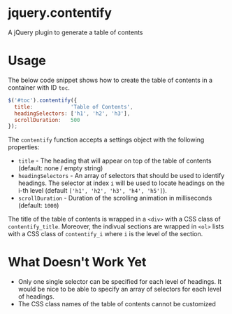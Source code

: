 jquery.contentify
=================

A jQuery plugin to generate a table of contents

# Usage

The below code snippet shows how to create the table of contents
in a container with ID `toc`.

```javascript
$('#toc').contentify({
  title:            'Table of Contents',
  headingSelectors: ['h1', 'h2', 'h3'],
  scrollDuration:   500
});
```

The `contentify` function accepts a settings object with the following
properties:

* `title` - The heading that will appear on top of the table of contents
(default: none / empty string)
* `headingSelectors` - An array of selectors that should be used to
identify headings. The selector at index `i` will be used to locate
headings on the i-th level (default `['h1', 'h2', 'h3', 'h4', 'h5']`).
* `scrollDuration` - Duration of the scrolling animation in
milliseconds (default: `1000`)

The title of the table of contents is wrapped in a `<div>` with a CSS
class of `contentify_title`. Moreover, the indivual sections are wrapped
in `<ol>` lists with a CSS class of `contentify_i` where `i` is the
level of the section.

# What Doesn't Work Yet

* Only one single selector can be specified for each level of headings.
It would be nice to be able to specify an array of selectors for each
level of headings.
* The CSS class names of the table of contents cannot be customized
